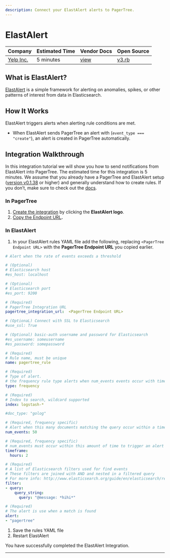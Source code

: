 ```yaml
---
description: Connect your ElastAlert alerts to PagerTree.
---
```


# ElastAlert

| Company                            | Estimated Time | Vendor Docs                                          | Open Source                                                                                                                     |
| ---------------------------------- | -------------- | ---------------------------------------------------- | ------------------------------------------------------------------------------------------------------------------------------- |
| [Yelp Inc.](https://www.yelp.com/) | 5 minutes      | [view](https://elastalert.readthedocs.io/en/latest/) | [v3.rb](https://github.com/PagerTree/pager\_tree-integrations/blob/main/app/models/pager\_tree/integrations/elast\_alert/v3.rb) |

## What is ElastAlert?

[ElastAlert](https://github.com/Yelp/elastalert) is a simple framework for alerting on anomalies, spikes, or other patterns of interest from data in Elasticsearch.

## How It Works

ElastAlert triggers alerts when alerting rule conditions are met.

* When ElastAlert sends PagerTree an alert with (`event_type === "create"`), an alert is created in PagerTree automatically.

## Integration Walkthrough

In this integration tutorial we will show you how to send notifications from ElastAlert into PagerTree. The estimated time for this integration is 5 minutes. We assume that you already have a PagerTree and ElastAlert setup ([version v0.1.38](https://github.com/Yelp/elastalert/releases/tag/v0.1.38) or higher) and generally understand how to create rules. If you don’t, make sure to check out the [docs](https://elastalert.readthedocs.io/en/latest/index.html).

### In PagerTree

1. [Create the integration](introduction.md#create-an-integration) by clicking the **ElastAlert logo**.
2. [Copy the Endpoint URL](introduction.md#copy-the-endpoint-url)**.**

### **In ElastAlert**

1. In your ElastAlert rules YAML file add the following, replacing `<PagerTree Endpoint URL>` with the **PagerTree Endpoint URL** you copied earlier.

```yaml title="elastalert_pagertree_sample_rule.yaml" showLineNumbers
# Alert when the rate of events exceeds a threshold

# (Optional)
# Elasticsearch host
#es_host: localhost

# (Optional)
# Elasticsearch port
#es_port: 9200

# (Required)
# PagerTree Integration URL
pagertree_integration_url:  <PagerTree Endpoint URL>

# (OptionaL) Connect with SSL to Elasticsearch
#use_ssl: True

# (Optional) basic-auth username and password for Elasticsearch
#es_username: someusername
#es_password: somepassword

# (Required)
# Rule name, must be unique
name: pagertree_rule

# (Required)
# Type of alert.
# the frequency rule type alerts when num_events events occur with timeframe time
type: frequency

# (Required)
# Index to search, wildcard supported
index: logstash-*

#doc_type: "golog"

# (Required, frequency specific)
# Alert when this many documents matching the query occur within a timeframe
num_events: 50

# (Required, frequency specific)
# num_events must occur within this amount of time to trigger an alert
timeframe:
  hours: 2

# (Required)
# A list of Elasticsearch filters used for find events
# These filters are joined with AND and nested in a filtered query
# For more info: http://www.elasticsearch.org/guide/en/elasticsearch/reference/current/query-dsl.html
filter:
- query:
    query_string:
      query: "@message: *hihi*"

# (Required)
# The alert is use when a match is found
alert:
- "pagertree"
```

1. Save the rules YAML file
2. Restart ElastAlert

You have successfully completed the ElastAlert Integration.

***
